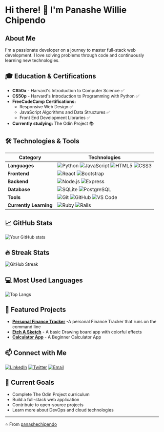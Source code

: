 # Hi there! 👋 I'm Panashe Willie Chipendo

## About Me
I'm a passionate developer on a journey to master full-stack web development. I love solving problems through code and continuously learning new technologies.

## 🎓 Education & Certifications
- **CS50x** - Harvard's Introduction to Computer Science ✅
- **CS50p** - Harvard's Introduction to Programming with Python ✅
- **FreeCodeCamp Certifications:**
  - Responsive Web Design ✅
  - JavaScript Algorithms and Data Structures ✅
  - Front End Development Libraries ✅
- **Currently studying:** The Odin Project 📚

## 🛠️ Technologies & Tools

| Category | Technologies |
|----------|-------------|
| **Languages** | ![Python](https://img.shields.io/badge/-Python-3776AB?style=flat-square&logo=python&logoColor=white) ![JavaScript](https://img.shields.io/badge/-JavaScript-F7DF1E?style=flat-square&logo=javascript&logoColor=black) ![HTML5](https://img.shields.io/badge/-HTML5-E34F26?style=flat-square&logo=html5&logoColor=white) ![CSS3](https://img.shields.io/badge/-CSS3-1572B6?style=flat-square&logo=css3&logoColor=white) |
| **Frontend** | ![React](https://img.shields.io/badge/-React-61DAFB?style=flat-square&logo=react&logoColor=black) ![Bootstrap](https://img.shields.io/badge/-Bootstrap-7952B3?style=flat-square&logo=bootstrap&logoColor=white) |
| **Backend** | ![Node.js](https://img.shields.io/badge/-Node.js-339933?style=flat-square&logo=node.js&logoColor=white) ![Express](https://img.shields.io/badge/-Express-000000?style=flat-square&logo=express&logoColor=white) |
| **Database** | ![SQLite](https://img.shields.io/badge/-SQLite-003B57?style=flat-square&logo=sqlite&logoColor=white) ![PostgreSQL](https://img.shields.io/badge/-PostgreSQL-336791?style=flat-square&logo=postgresql&logoColor=white) |
| **Tools** | ![Git](https://img.shields.io/badge/-Git-F05032?style=flat-square&logo=git&logoColor=white) ![GitHub](https://img.shields.io/badge/-GitHub-181717?style=flat-square&logo=github&logoColor=white) ![VS Code](https://img.shields.io/badge/-VS%20Code-007ACC?style=flat-square&logo=visual-studio-code&logoColor=white) |
| **Currently Learning** | ![Ruby](https://img.shields.io/badge/-Ruby-CC342D?style=flat-square&logo=ruby&logoColor=white) ![Rails](https://img.shields.io/badge/-Rails-CC0000?style=flat-square&logo=ruby-on-rails&logoColor=white) |

## 📈 GitHub Stats
![Your GitHub stats](https://github-readme-stats.vercel.app/api?username=panashechipendo&show_icons=true&theme=radical)

## 🔥 Streak Stats
![GitHub Streak](https://streak-stats.demolab.com/?user=panashechipendo&theme=radical)

## 💻 Most Used Languages
![Top Langs](https://github-readme-stats.vercel.app/api/top-langs/?username=panashechipendo&layout=compact&theme=radical)

## 🚀 Featured Projects
- **[Personal Finance Tracker](https://github.com/panashechipendo/Personal-Finance-Tracker)** -A personal Finance Tracker that runs on the command line 
- **[Etch A Sketch](https://github.com/panashechipendo/TOP-Etch-a-Sketch)** - A basic Drawing board app with colorful effects 
- **[Calculator App](https://github.com/panashechipendo/TOP-Calculator-App)** - A Beginner Calculator App

## 📫 Connect with Me
[![LinkedIn](https://img.shields.io/badge/-LinkedIn-0A66C2?style=flat-square&logo=linkedin&logoColor=white)](https://www.linkedin.com/in/panashe-chipendo-8bb91934b/)
[![Twitter](https://img.shields.io/badge/-Twitter-1DA1F2?style=flat-square&logo=twitter&logoColor=white)](your-twitter-url)
[![Email](https://img.shields.io/badge/-Email-D14836?style=flat-square&logo=gmail&logoColor=white)](mailto:chipendopanashe51@gmail.com)

## 🎯 Current Goals
- Complete The Odin Project curriculum
- Build a full-stack web application
- Contribute to open-source projects
- Learn more about DevOps and cloud technologies

---
⭐️ From [panashechipendo](https://github.com/panashechipendo)
